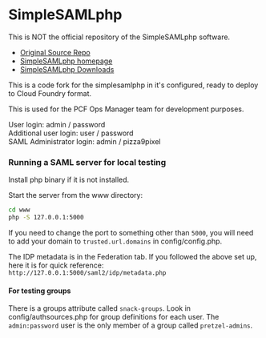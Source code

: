 SimpleSAMLphp
=============

This is NOT the official repository of the SimpleSAMLphp software.

* [Original Source Repo](https://github.com/simplesamlphp)
* [SimpleSAMLphp homepage](https://simplesamlphp.org)
* [SimpleSAMLphp Downloads](https://simplesamlphp.org/download)

This is a code fork for the simplesamlphp in it's configured, ready to deploy to Cloud Foundry format.

This is used for the PCF Ops Manager team for development purposes.


User login: admin / password <br />
Additional user login: user / password <br />
SAML Administrator login: admin / pizza9pixel


### Running a SAML server for local testing

Install php binary if it is not installed. 

Start the server from the www directory:
```bash
cd www
php -S 127.0.0.1:5000
```

If you need to change the port to something other than `5000`, you will need to add your domain to `trusted.url.domains` in config/config.php.


The IDP metadata is in the Federation tab. If you followed the above set up, here it is for quick reference: `http://127.0.0.1:5000/saml2/idp/metadata.php`


#### For testing groups

There is a groups attribute called `snack-groups`. Look in config/authsources.php for group definitions for each user.
The `admin:password` user is the only member of a group called `pretzel-admins`. 
